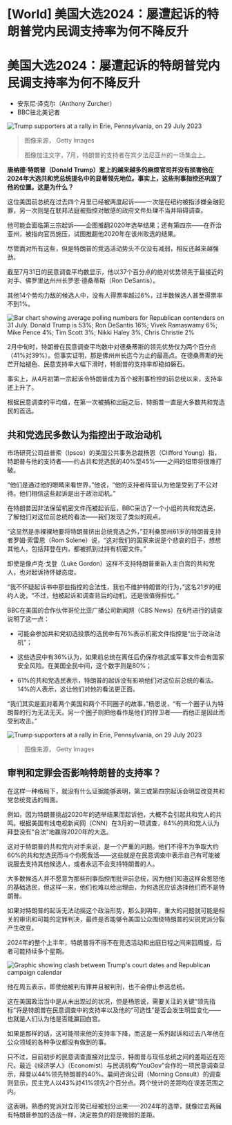 # [World] 美国大选2024：屡遭起诉的特朗普党内民调支持率为何不降反升

#  美国大选2024：屡遭起诉的特朗普党内民调支持率为何不降反升

  * 安东尼·泽克尔（Anthony Zurcher） 
  * BBC驻北美记者 


![Trump supporters at a rally in Erie, Pennsylvania, on 29 July 2023](_130600472_trump_rally.jpg)

> 图像来源，  Getty Images
>
> 图像加注文字，7月，特朗普的支持者在宾夕法尼亚州的一场集会上。

**唐纳德·特朗普（Donald Trump）惹上的越来越多的麻烦官司并没有损害他在2024年大选共和党总统提名中的显著领先地位。事实上，这些刑事指控还巩固了他的位置。这是为什么？**

这位美国前总统在过去四个月里已经被两度起诉——一次是在纽约被指涉嫌金融犯罪，另一次则是在联邦法庭被指控对敏感的政府文件处理不当并阻碍调查。

他可能会面临第三宗起诉——企图推翻2020年选举结果；还有第四宗——在乔治亚州，被指向官员施压，试图推翻他2020年在该州败选的结果。

尽管面对所有这些，但是特朗普的竞选活动势头不仅没有减弱，相反还越来越强劲。

截至7月31日的民意调查平均数显示，他以37个百分点的绝对优势领先于最接近的对手、佛罗里达州州长罗恩·德桑蒂斯（Ron DeSantis）。

其他14个势均力敌的候选人中，没有人得票率超过6%，过半数候选人甚至得票率不到1%。

![Bar chart showing average polling numbers for Republican contenders on 31 July. Donald Trump is 53%; Ron DeSantis 16%; Vivek Ramaswamy 6%; Mike Pence 4%; Tim Scott 3%; Nikki Haley 3%, Chris Christie 2%](_130580108_fte_poll_average_bars_31july2023-nc.png)

2月中旬时，特朗普在民意调查平均数中对德桑蒂斯的领先优势仅为两个百分点（41%对39%）。但事实证明，那是佛州州长迄今为止的最高点。在德桑蒂斯的光芒开始褪色、民意支持率大幅下滑时，特朗普的支持率却稳如磐石。

事实上，从4月初第一宗起诉令特朗普成为首个被刑事检控的前总统以来，支持率还上升了。

根据民意调查的平均值，在第一次被捕和出庭之后，特朗普一直是大多数共和党选民的首选。

##  共和党选民多数认为指控出于政治动机

市场研究公司益普索（Ipsos）的美国公共事务总裁杨恩（Clifford Young）指，特朗普与他的支持者——约占共和党选民的40%至45%——之间的纽带将很难打破。

“他们是通过他的眼睛来看世界，”他说，“他的支持者阵营认为他是受到了不公对待。他们相信这些起诉是出于政治动机。”

在特朗普因非法保留机密文件而被起诉后，BBC采访了一个小组的共和党选民，了解他们对这位前总统的看法——我们发现了类似的观点。

“这显然是赤裸裸地要将特朗普挤出总统竞选之外，”亚利桑那州61岁的特朗普支持者罗姆·索雷恩（Rom Solene）说，“这对我们的国家来说是个悲哀的日子，想想其他人，包括拜登在内，都被抓到过持有机密文件。”

即使是像卢克·戈登（Luke Gordon）这样不支持特朗普重新入主白宫的共和党人，也对起诉持怀疑态度。

“我不怀疑起诉书中那些指控的合法性，我也不维护特朗普的行为，”这名21岁的纽约人说，“不过，他被起诉和调查背后的动机，还是很值得担忧。”

BBC在美国的合作伙伴哥伦比亚广播公司新闻网（CBS News）在6月进行的调查说明了这一点：

  * 可能会参加共和党初选投票的选民中有76%表示机密文件指控是“出于政治动机”； 

  * 这些选民中有36%认为，如果前总统在离任后仍保存核武或军事文件会有国家安全风险。在美国全民中间，这个数字则是80%； 

  * 61%的共和党选民表示，特朗普的起诉没有影响他们对这位前总统的看法。14%的人表示，这让他们对他的看法更正面。 

“我们其实是面对着两个美国和两个不同圈子的故事，”杨恩说，“有一个圈子认为特朗普的行为无法无天。另一个圈子则把他看作是他们的捍卫者——而他正是因此而受到攻击。”

![Trump supporters at a rally in Erie, Pennsylvania, on 29 July 2023](_130600469_trump_support2.jpg)

> 图像来源，  Getty Images

##  审判和定罪会否影响特朗普的支持率？

在这样一种格局下，就没有什么证据能够表明，第三或第四宗起诉会明显改变共和党总统竞选的局面。

例如，因为特朗普挑战2020年的选举结果而起诉他，大概不会引起共和党人的共鸣。根据美国有线电视新闻网（CNN）在3月的一项调查，84%的共和党人认为拜登没有“合法”地赢得2020年的大选。

这对于特朗普的共和党内对手来说，是一个严重的问题。他们不得不为争取大约60%的共和党选民而斗个你死我活——这些就是在民意调查中表示自己有可能被说服去支持其他候选人，或者永远不会支持特朗普的人。

大多数候选人并不愿意为那些刑事指控而批评前总统，因为他们知道这样会惹怒他的基础选民，但这样一来，他们也难以给出理由，为何选民应该选择他们而不是特朗普。

如果对特朗普的起诉无法动摇这个政治形势，那么到明年，重大的问题就可能是相关的审讯和可能的定罪判决，最终是否能够令美国公众围绕特朗普的尖锐党派分裂产生改变。

2024年的整个上半年，特朗普将不得不在竞选活动和出庭日程之间来回周旋，后者可能持续多个星期。

![Graphic showing clash between Trump's court dates and Republican campaign calendar](_130580112_trumpcalendar.png)

他在周五表示，即使他被判有罪并且被判刑，也不会停止参选总统。

这在美国政治当中是从未出现过的状况，但是杨恩说，需要关注的关键“领先指标”将是特朗普在民意调查中的支持率以及他的“可选性”是否会发生明显变化——也就是人们认为他是否能赢回白宫。

如果是那样的话，这可能带来他的支持率下降，而这是一系列起诉和过去八年他在公众领域的各种争议都没有做到的事。

只不过，目前初步的民意调查直接对比显示，特朗普与现任总统之间的差距近在咫尺。最近《经济学人》（Economist）与民调机构“YouGov”合作的一项民意调查显示，拜登以44%领先特朗普的40%。晨间咨询公司（Morning Consult）的调查则显示，民主党人以43%对41%领先2个百分点。两个统计的差距均在误差范围之内。

这表明，熟悉的党派对立形势已经被划分出来——2024年的选举，就像过去两届有特朗普参加的选战一样，决定胜负的将是微弱的差距。


